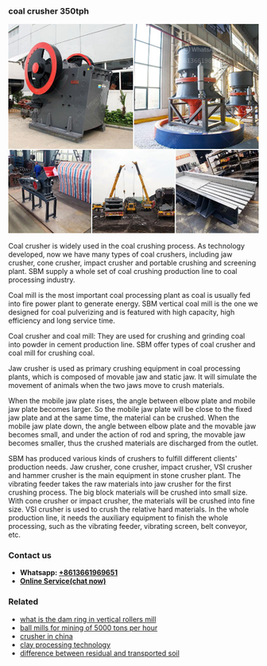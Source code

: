 <h3>coal crusher 350tph</h3><img src='1708309289.jpg' alt=''><p>Coal crusher is widely used in the coal crushing process. As technology developed, now we have many types of coal crushers, including jaw crusher, cone crusher, impact crusher and portable crushing and screening plant. SBM supply a whole set of coal crushing production line to coal processing industry.</p><p>Coal mill is the most important coal processing plant as coal is usually fed into fire power plant to generate energy. SBM vertical coal mill is the one we designed for coal pulverizing and is featured with high capacity, high efficiency and long service time.</p><p>Coal crusher and coal mill: They are used for crushing and grinding coal into powder in cement production line. SBM offer types of coal crusher and coal mill for crushing coal.</p><p>Jaw crusher is used as primary crushing equipment in coal processing plants, which is composed of movable jaw and static jaw. It will simulate the movement of animals when the two jaws move to crush materials.</p><p>When the mobile jaw plate rises, the angle between elbow plate and mobile jaw plate becomes larger. So the mobile jaw plate will be close to the fixed jaw plate and at the same time, the material can be crushed. When the mobile jaw plate down, the angle between elbow plate and the movable jaw becomes small, and under the action of rod and spring, the movable jaw becomes smaller, thus the crushed materials are discharged from the outlet.</p><p>SBM has produced various kinds of crushers to fulfill different clients' production needs. Jaw crusher, cone crusher, impact crusher, VSI crusher and hammer crusher is the main equipment in stone crusher plant. The vibrating feeder takes the raw materials into jaw crusher for the first crushing process. The big block materials will be crushed into small size. With cone crusher or impact crusher, the materials will be crushed into fine size. VSI crusher is used to crush the relative hard materials. In the whole production line, it needs the auxiliary equipment to finish the whole processing, such as the vibrating feeder, vibrating screen, belt conveyor, etc.</p><h3>Contact us</h3><ul><li><strong>Whatsapp:&nbsp;<a href="https://wa.me/8613661969651">+8613661969651</a></strong></li><li><a href="https://swt.shibang-china.com/?git&amp;zhl&amp;coal crusher 350tph"><strong>Online Service(chat now)</strong></a></li></ul><h3>Related</h3><ul><li><a href='what is the dam ring in vertical rollers mill.md'>what is the dam ring in vertical rollers mill</a></li><li><a href='ball mills for mining of 5000 tons per hour.md'>ball mills for mining of 5000 tons per hour</a></li><li><a href='crusher in china.md'>crusher in china</a></li><li><a href='clay processing technology.md'>clay processing technology</a></li><li><a href='difference between residual and transported soil.md'>difference between residual and transported soil</a></li></ul>